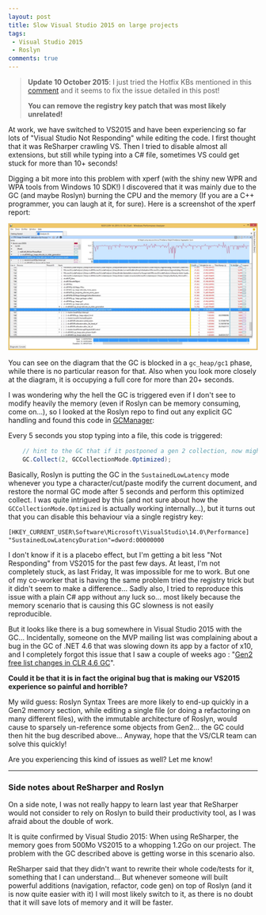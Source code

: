 ```yaml
---
layout: post
title: Slow Visual Studio 2015 on large projects
tags:
 - Visual Studio 2015
 - Roslyn
comments: true
---
```


> **Update 10 October 2015**: I just tried the Hotfix KBs mentioned in this [comment](http://blogs.msdn.com/b/maoni/archive/2015/08/12/gen2-free-list-changes-in-clr-4-6-gc.aspx?wa=wsignin1.0#10646095) and it seems to fix the issue detailed in this post!
>  
> **You can remove the registry key patch that was most likely unrelated!**

At work, we have switched to VS2015 and have been experiencing so far lots of "Visual Studio Not Responding" while editing the code. I first thought that it was ReSharper crawling VS. Then I tried to disable almost all extensions, but still while typing into a C# file, sometimes VS could get stuck for more than 10+ seconds!

Digging a bit more into this problem with xperf (with the shiny new WPR and WPA tools from Windows 10 SDK!) I discovered that it was mainly due to the GC (and maybe Roslyn) burning the CPU and the memory (If you are a C++ programmer, you can laugh at it, for sure). Here is a screenshot of the xperf report:

<a href="/images/VS2015_Roslyn_GC.jpg" title="Result of a xperf on a Visual Studio 2015 not responding" class="image-popup">
	<img src="/images/VS2015_Roslyn_GC.jpg">			
</a>

You can see on the diagram that the GC is blocked in a `gc_heap/gc1` phase, while there is no particular reason for that. Also when you look more closely at the diagram, it is occupying a full core for more than 20+ seconds.

I was wondering why the hell the GC is triggered even if I don't see to modify heavily the memory (even if Roslyn can be memory consuming, come on...), so I looked at the Roslyn repo to find out any explicit GC handling and found this code in [GCManager](https://github.com/dotnet/roslyn/blob/master/src/VisualStudio/Core/Def/Implementation/GCManager.cs#L61):

Every 5 seconds you stop typing into a file, this code is triggered:

```C#
    // hint to the GC that if it postponed a gen 2 collection, now might be a good time to do it.
    GC.Collect(2, GCCollectionMode.Optimized);
```

Basically, Roslyn is putting the GC in the `SustainedLowLatency` mode whenever you type a character/cut/paste modify the current document, and restore the normal GC mode after 5 seconds and perform this optimized collect. I was quite intrigued by this (and not sure about how the `GCCollectionMode.Optimized` is actually working internally...), but it turns out that you can disable this behaviour via a single registry key:

```
[HKEY_CURRENT_USER\Software\Microsoft\VisualStudio\14.0\Performance]
"SustainedLowLatencyDuration"=dword:00000000
``` 

I don't know if it is a placebo effect, but I'm getting a bit less "Not Responding" from VS2015 for the past few days. At least, I'm not completely stuck, as last Friday, It was impossible for me to work. But one of my co-worker that is having the same problem tried the registry trick but it didn't seem to make a difference... Sadly also, I tried to reproduce this issue with a plain C# app without any luck so... most likely because the memory scenario that is causing this GC slowness is not easily reproducible.

But it looks like there is a bug somewhere in Visual Studio 2015 with the GC... Incidentally, someone on the MVP mailing list was complaining about a bug in the GC of .NET 4.6 that was slowing down its app by a factor of x10, and I completely forgot this issue that I saw a couple of weeks ago : "[Gen2 free list changes in CLR 4.6 GC](http://blogs.msdn.com/b/maoni/archive/2015/08/12/gen2-free-list-changes-in-clr-4-6-gc.aspx)".

**Could it be that it is in fact the original bug that is making our VS2015 experience so painful and horrible?**

My wild guess: Roslyn Syntax Trees are more likely to end-up quickly in a Gen2 memory section, while editing a single file (or doing a refactoring on many different files), with the immutable architecture of Roslyn, would cause to sparsely un-reference some objects from Gen2... the GC could then hit the bug described above... Anyway, hope that the VS/CLR team can solve this quickly!

Are you experiencing this kind of issues as well? Let me know!

___

### Side notes about ReSharper and Roslyn
  
On a side note, I was not really happy to learn last year that ReSharper would not consider to rely on Roslyn to build their productivity tool, as I was afraid about the double of work.

It is quite confirmed by Visual Studio 2015: When using ReSharper, the memory goes from 500Mo VS2015 to a whopping 1.2Go on our project. The problem with the GC described above is getting worse in this scenario also.

ReSharper said that they didn't want to rewrite their whole code/tests for it, something that I can understand... But whenever someone will built powerful additions (navigation, refactor, code gen) on top of Roslyn (and it is now quite easier with it) I will most likely switch to it, as there is no doubt that it will save lots of memory and it will be faster.